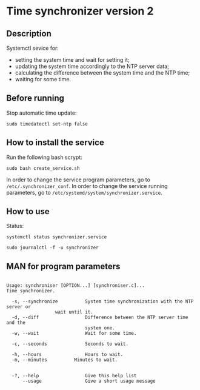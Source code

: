 # Time synchronizer version 2

## Description
Systemctl sevice for:  
+ setting the system time and wait for setting it;  
+ updating the system time accordingly to the NTP server data;  
+ calculating the difference between the system time and the NTP time;  
+ waiting for some time.  


## Before running
Stop automatic time update:
```
sudo timedatectl set-ntp false
```
 
##  How to install the service
Run the following bash scrypt:
```
sudo bash create_service.sh
```
In order to change the service program parameters, go to `/etc/.synchronizer_conf`.
In order to change the service running parameters, go to `/etc/systemd/system/synchronizer.service`.

## How to use
Status:
```
systemctl status synchronizer.service
```
```
sudo journalctl -f -u synchronizer
```

##  MAN for program parameters
```
                                                                                                                                                                                  
Usage: synchroniser [OPTION...] [synchroniser.c]...
Time synchronizer.

  -s, --synchronize          System time synchronization with the NTP server or
  			      wait until it.
  -d, --diff                 Difference between the NTP server time and the
                             system one.
  -w, --wait                 Wait for some time.
  
  -c, --seconds              Seconds to wait.

  -h, --hours                Hours to wait.
  -m, --minutes 	     Minutes to wait.

                             
  -?, --help                 Give this help list
      --usage                Give a short usage message

```
